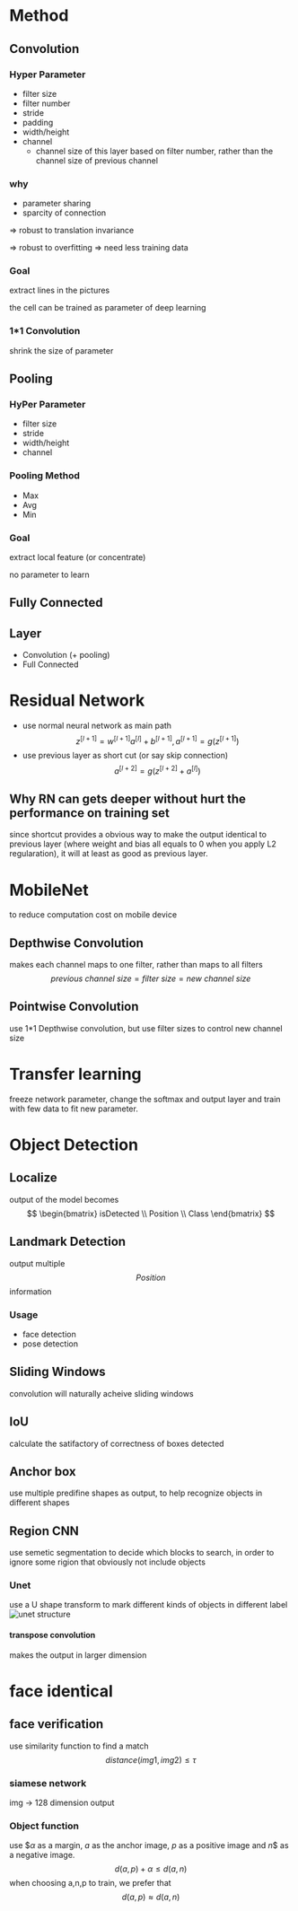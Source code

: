 # Method
## Convolution
### Hyper Parameter
* filter size
* filter number
* stride
* padding
* width/height
* channel
    * channel size of this layer based on filter number, rather than the channel size of previous channel

### why
* parameter sharing
* sparcity of connection 

=> robust to translation invariance

=> robust to overfitting => need less training data
### Goal
extract lines in the pictures

the cell can be trained as parameter of deep learning

### 1*1 Convolution
shrink the size of parameter

## Pooling
### HyPer Parameter
* filter size
* stride
* width/height
* channel

### Pooling Method
* Max
* Avg
* Min

### Goal
extract local feature (or concentrate)

no parameter to learn

## Fully Connected

## Layer
* Convolution (+ pooling)
* Full Connected

# Residual Network
* use normal neural network as main path
    $$
z^{[l+1]} = w^{[l+1]}a^{[l]} + b^{[l+1]},a^{[l+1]} = g(z^{[l+1]})
$$
* use previous layer as short cut (or say skip connection)
$$
a^{[l+2]} = g(z^{[l+2]} + a^{[l]}) 
$$

## Why RN can gets deeper without hurt the performance on training set
since shortcut provides a obvious way to make the output identical to previous layer (where weight and bias all equals to 0 when you apply L2 regularation), it will at least as good as previous layer.

# MobileNet
to reduce computation cost on mobile device
## Depthwise Convolution
makes each channel maps to one filter, rather than maps to all filters
$$
previous\ channel\ size = filter\ size = new\ channel\ size 
$$
## Pointwise Convolution
use 1*1 Depthwise convolution, but use filter sizes to control new channel size

# Transfer learning
freeze network parameter, change the softmax and output layer and train with few data to fit new parameter.

# Object Detection
## Localize
output of the model becomes 
$$
\begin{bmatrix}
isDetected \\
Position \\
Class
\end{bmatrix}
$$
## Landmark Detection
output multiple $$Position$$ information
### Usage
* face detection
* pose detection 

## Sliding Windows
convolution will naturally acheive sliding windows

## IoU
calculate the satifactory of correctness of boxes detected

## Anchor box 
use multiple predifine shapes as output, to help recognize objects  in different shapes

## Region CNN
use semetic  segmentation to decide which blocks to search, in order to ignore some rigion that obviously not include objects

### Unet 
use a U shape transform to mark different kinds of objects in different label
![unet structure](https://i.stack.imgur.com/bB2tL.jpg)

#### transpose convolution
makes the output in larger dimension

# face identical
## face verification
use similarity function to find a match
$$
distance(img1, img2) \leq \tau
$$
### siamese network
img -> 128 dimension output

### Object function
use $$\alpha$ as a margin, $a$ as the anchor image, $p$ as a positive image and $n$$ as a negative image.
$$
 d(a,p) + \alpha \leq d(a,n)
$$
when choosing a,n,p to train, we prefer that $$d(a,p) \approx  d(a,n)$$ 